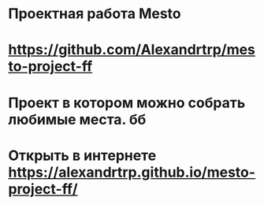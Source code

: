 # Проектная работа Mesto
# https://github.com/Alexandrtrp/mesto-project-ff
# Проект в котором можно собрать любимые места. бб 

# Открыть в интернете https://alexandrtrp.github.io/mesto-project-ff/

